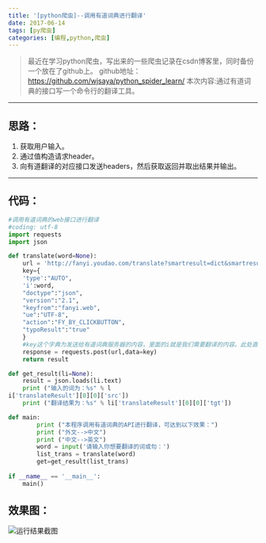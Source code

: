 ```yaml
---
title: '[python爬虫]--调用有道词典进行翻译' 
date: 2017-06-14
tags: [py爬虫]
categories: [编程,python,爬虫]
---
```


>最近在学习python爬虫，写出来的一些爬虫记录在csdn博客里，同时备份一个放在了github上。
github地址：https://github.com/wjsaya/python_spider_learn/
本次内容:通过有道词典的接口写一个命令行的翻译工具。
<!--more-->

----------
思路：
--
1. 获取用户输入。
2. 通过值构造请求header。
3. 向有道翻译的对应接口发送headers，然后获取返回并取出结果并输出。

----------



代码：
--

``` python
#调用有道词典的web接口进行翻译
#coding: utf-8
import requests
import json

def translate(word=None):
    url = 'http://fanyi.youdao.com/translate?smartresult=dict&smartresult=rule&smartresult=ugc&sessionFrom=null'
    key={
    'type':"AUTO",
    'i':word,
    "doctype":"json",
    "version":"2.1",
    "keyfrom":"fanyi.web",
    "ue":"UTF-8",
    "action":"FY_BY_CLICKBUTTON",
    "typoResult":"true"
    }  
    #key这个字典为发送给有道词典服务器的内容，里面的i就是我们需要翻译的内容。此处直接调用word变量。
    response = requests.post(url,data=key)
    return result

def get_result(li=None):
    result = json.loads(li.text)
    print ("输入的词为：%s" % l
i['translateResult'][0][0]['src'])
    print ("翻译结果为：%s" % li['translateResult'][0][0]['tgt'])

def main:
	    print ("本程序调用有道词典的API进行翻译，可达到以下效果：")
	    print ("外文-->中文")
	    print ("中文-->英文")
	    word = input('请输入你想要翻译的词或句：')
	    list_trans = translate(word)
	    get=get_result(list_trans)
	
if __name__ == '__main__':
	main()

```

效果图：
--
![运行结果截图](http://img.blog.csdn.net/20170614162941824?watermark/2/text/aHR0cDovL2Jsb2cuY3Nkbi5uZXQvc2F5YV93ag==/font/5a6L5L2T/fontsize/400/fill/I0JBQkFCMA==/dissolve/70/gravity/SouthEast)


